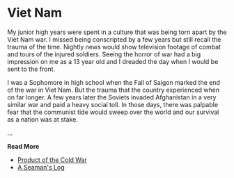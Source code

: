 # Viet Nam

My junior high years were spent in a culture that was being torn apart by the Viet Nam war. I missed
being conscripted by a few years but still recall the trauma of the time. Nightly news would show
television footage of combat and tours of the injured soldiers. Seeing the horror of war had a big
impression on me as a 13 year old and I dreaded the day when I would be sent to the front.

I was a Sophomore in high school when the Fall of Saigon marked the end of the war in Viet Nam. But
the trauma that the country experienced when on far longer. A few years later the Soviets invaded
Afghanistan in a very similar war and paid a heavy social toll. In those days, there was palpable
fear that the communist tide would sweep over the world and our survival as a nation was at stake.

...

**Read More**

* [Product of the Cold War](https://seamansguide.com/book/journey/ColdWar.md)
* [A Seaman's Log](https://seamansguide.com/book/journey)

